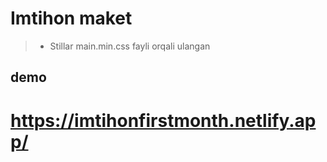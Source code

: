 # Imtihon maket
>- Stillar main.min.css fayli orqali ulangan

## demo
# https://imtihonfirstmonth.netlify.app/
